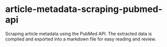 # article-metadata-scraping-pubmed-api
Scraping article metadata using the PubMed API. The extracted data is compiled and exported into a markdown file for easy reading and review.
